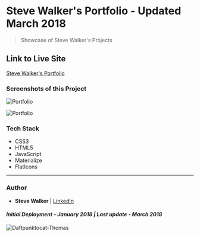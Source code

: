 # Steve Walker's Portfolio - Updated March 2018

>Showcase of Steve Walker's Projects

## Link to Live Site

[Steve Walker's Portfolio](https://captnwalker.github.io/Portfolio6/ "Portfolio")

### Screenshots of this Project

![Portfolio](https://raw.github.com/captnwalker/Portfolio6/master/screenshot/port6a.gif "Portfolio")

![Portfolio](https://raw.github.com/captnwalker/Portfolio6/master/screenshot/port6b.gif "Portfolio")

### Tech Stack

* CSS3
* HTML5
* JavaScript
* Materialize
* FlatIcons

----

### Author

* **Steve Walker**  | [LinkedIn](https://www.linkedin.com/in/stevelwalker/)

#### *Initial Deployment - January 2018 | Last update - March 2018*

![Daftpunktocat-Thomas](https://octodex.github.com/images/daftpunktocat-thomas.gif)